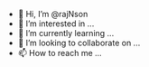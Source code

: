 - 👋 Hi, I’m @rajNson
- 👀 I’m interested in ...
- 🌱 I’m currently learning ...
- 💞️ I’m looking to collaborate on ...
- 📫 How to reach me ...

<!---
rajNson/rajNson is a ✨ special ✨ repository because its `README.md` (this file) appears on your GitHub profile.
You can click the Preview link to take a look at your changes.
--->
